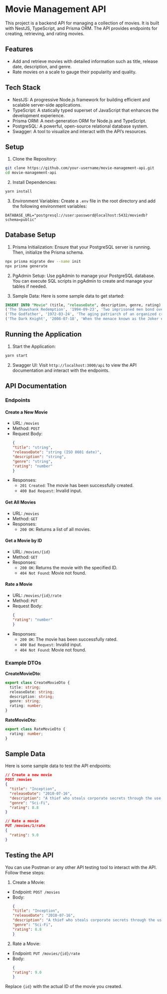 # Movie Management API

This project is a backend API for managing a collection of movies. It is built with NestJS, TypeScript, and Prisma ORM. The API provides endpoints for creating, retrieving, and rating movies.

## Features

- Add and retrieve movies with detailed information such as title, release date, description, and genre.
- Rate movies on a scale to gauge their popularity and quality.

## Tech Stack

- NestJS: A progressive Node.js framework for building efficient and scalable server-side applications.
- TypeScript: A statically typed superset of JavaScript that enhances the development experience.
- Prisma ORM: A next-generation ORM for Node.js and TypeScript.
- PostgreSQL: A powerful, open-source relational database system.
- Swagger: A tool to visualize and interact with the API’s resources.

## Setup

1. Clone the Repository:
  ```bash
  git clone https://github.com/your-username/movie-management-api.git
  cd movie-management-api
  ```

2. Install Dependencies:
  ```bash
  yarn install
  ```

3. Environment Variables:
  Create a `.env` file in the root directory and add the following environment variables:
  ```
  DATABASE_URL="postgresql://user:password@localhost:5432/moviedb?schema=public" 
  ```

## Database Setup

1. Prisma Initialization:
  Ensure that your PostgreSQL server is running. Then, initialize the Prisma schema.
  ```bash
  npx prisma migrate dev --name init
  npx prisma generate
  ```

2. PgAdmin Setup:
  Use pgAdmin to manage your PostgreSQL database. You can execute SQL scripts in pgAdmin to create and manage your tables if needed.

3. Sample Data:
  Here is some sample data to get started:
  ```sql
  INSERT INTO "Movie" (title, "releaseDate", description, genre, rating) VALUES
  ('The Shawshank Redemption', '1994-09-23', 'Two imprisoned men bond over a number of years, finding solace and eventual redemption through acts of common decency.', 'Drama', 9.3),
  ('The Godfather', '1972-03-24', 'The aging patriarch of an organized crime dynasty transfers control of his clandestine empire to his reluctant son.', 'Crime', 9.2),
  ('The Dark Knight', '2008-07-18', 'When the menace known as the Joker emerges from his mysterious past, he wreaks havoc and chaos on the people of Gotham.', 'Action', 9.0);
  ```

## Running the Application

1. Start the Application:
  ```bash
  yarn start
  ```

2. Swagger UI:
  Visit `http://localhost:3000/api` to view the API documentation and interact with the endpoints.

## API Documentation

### Endpoints

#### Create a New Movie

- URL: `/movies`
- Method: `POST`
- Request Body:
  ```json
  {
  "title": "string",
  "releaseDate": "string (ISO 8601 date)",
  "description": "string",
  "genre": "string",
  "rating": "number"
  }
  ```
- Responses:
  - `201 Created`: The movie has been successfully created.
  - `400 Bad Request`: Invalid input.

#### Get All Movies

- URL: `/movies`
- Method: `GET`
- Responses:
  - `200 OK`: Returns a list of all movies.

#### Get a Movie by ID

- URL: `/movies/{id}`
- Method: `GET`
- Responses:
  - `200 OK`: Returns the movie with the specified ID.
  - `404 Not Found`: Movie not found.

#### Rate a Movie

- URL: `/movies/{id}/rate`
- Method: `PUT`
- Request Body:
  ```json
  {
  "rating": "number"
  }
  ```
- Responses:
  - `200 OK`: The movie has been successfully rated.
  - `400 Bad Request`: Invalid input.
  - `404 Not Found`: Movie not found.

### Example DTOs

**CreateMovieDto**:
```typescript
export class CreateMovieDto {
  title: string;
  releaseDate: string;
  description: string;
  genre: string;
  rating: number;
}
```

**RateMovieDto**:
```typescript
export class RateMovieDto {
  rating: number;
}
```

## Sample Data

Here is some sample data to test the API endpoints:

```json
// Create a new movie
POST /movies
{
  "title": "Inception",
  "releaseDate": "2010-07-16",
  "description": "A thief who steals corporate secrets through the use of dream-sharing technology...",
  "genre": "Sci-Fi",
  "rating": 8.8
}

// Rate a movie
PUT /movies/1/rate
{
  "rating": 9.0
}
```

## Testing the API

You can use Postman or any other API testing tool to interact with the API. Follow these steps:

1. Create a Movie:
  - Endpoint: `POST /movies`
  - Body:
    ```json
    {
    "title": "Inception",
    "releaseDate": "2010-07-16",
    "description": "A thief who steals corporate secrets through the use of dream-sharing technology...",
    "genre": "Sci-Fi",
    "rating": 8.8
    }
    ```

2. Rate a Movie:
  - Endpoint: `PUT /movies/{id}/rate`
  - Body:
    ```json
    {
    "rating": 9.0
    }
    ```

  Replace `{id}` with the actual ID of the movie you created.


